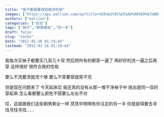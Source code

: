 ```yaml
---
title: "袜子都是要成双成对的嘛"
images: ["https://api.eallion.com/og?title=%E8%A2%9C%E5%AD%90%E9%83%BD%E6%98%AF%E8%A6%81%E6%88%90%E5%8F%8C%E6%88%90%E5%AF%B9%E7%9A%84%E5%98%9B"]
authors: ["eallion"]
categories: ["日志"]
tags: ["袜子","剩男剩女","另一半"]
draft: false
slug: "socks"
date: "2011-01-16 01:19:44"
lastmod: "2011-01-16 01:19:44"
---
```


我每次买袜子都要买几双几十双
然后把所有的都穿一遍了
再好好的洗一遍之后再穿
这样很好
很符合我的性格

要么不洗要洗就洗个够
要么不穿要穿就穿不完

但是现在问题来了
今天起床后
我还真的没有从那一堆干净袜子中
挑出是同一双的穿起来
怎么看都要么颜色不搭要么左右不对

哎，这就跟我们这些剩男剩女一样
冥冥中明明有你注定的另一半
你就是得要去寻找寻找寻找……
